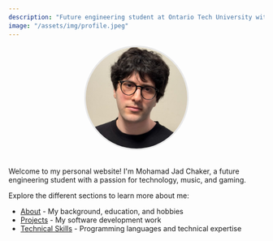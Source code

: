 ```yaml
---
description: "Future engineering student at Ontario Tech University with interests in music and gaming."
image: "/assets/img/profile.jpeg"
---
```


<div style="text-align: center; margin-bottom: 30px;">
  <img src="/assets/img/profile.jpeg" alt="Mohamad Jad Chaker" style="width: 200px; height: 200px; border-radius: 50%; object-fit: cover; border: 3px solid #e8e8e8;">
</div>

Welcome to my personal website! I'm Mohamad Jad Chaker, a future engineering student with a passion for technology, music, and gaming.

Explore the different sections to learn more about me:
- [About](/about/) - My background, education, and hobbies
- [Projects](/projects/) - My software development work
- [Technical Skills](/skills/) - Programming languages and technical expertise
